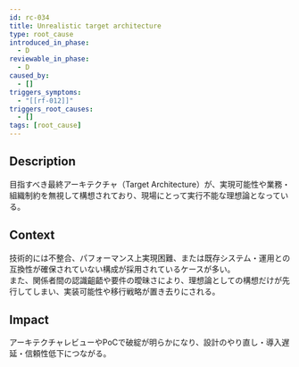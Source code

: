 ```yaml
---
id: rc-034
title: Unrealistic target architecture
type: root_cause
introduced_in_phase:
  - D
reviewable_in_phase:
  - D
caused_by:
  - []
triggers_symptoms:
  - "[[rf-012]]"
triggers_root_causes:
  - []
tags: [root_cause]
---
```


## Description
目指すべき最終アーキテクチャ（Target Architecture）が、実現可能性や業務・組織制約を無視して構想されており、現場にとって実行不能な理想論となっている。

## Context
技術的には不整合、パフォーマンス上実現困難、または既存システム・運用との互換性が確保されていない構成が採用されているケースが多い。  
また、関係者間の認識齟齬や要件の曖昧さにより、理想論としての構想だけが先行してしまい、実装可能性や移行戦略が置き去りにされる。

## Impact
アーキテクチャレビューやPoCで破綻が明らかになり、設計のやり直し・導入遅延・信頼性低下につながる。